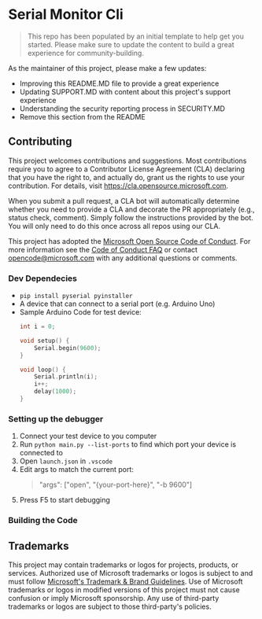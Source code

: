 # Serial Monitor Cli

> This repo has been populated by an initial template to help get you started. Please
> make sure to update the content to build a great experience for community-building.

As the maintainer of this project, please make a few updates:

- Improving this README.MD file to provide a great experience
- Updating SUPPORT.MD with content about this project's support experience
- Understanding the security reporting process in SECURITY.MD
- Remove this section from the README

## Contributing

This project welcomes contributions and suggestions.  Most contributions require you to agree to a
Contributor License Agreement (CLA) declaring that you have the right to, and actually do, grant us
the rights to use your contribution. For details, visit https://cla.opensource.microsoft.com.

When you submit a pull request, a CLA bot will automatically determine whether you need to provide
a CLA and decorate the PR appropriately (e.g., status check, comment). Simply follow the instructions
provided by the bot. You will only need to do this once across all repos using our CLA.

This project has adopted the [Microsoft Open Source Code of Conduct](https://opensource.microsoft.com/codeofconduct/).
For more information see the [Code of Conduct FAQ](https://opensource.microsoft.com/codeofconduct/faq/) or
contact [opencode@microsoft.com](mailto:opencode@microsoft.com) with any additional questions or comments.

### Dev Dependecies
- `pip install pyserial pyinstaller`
- A device that can connect to a serial port (e.g. Arduino Uno)
- Sample Arduino Code for test device:
    ```C++
    int i = 0;

    void setup() {
        Serial.begin(9600);
    }

    void loop() {
        Serial.println(i);
        i++;
        delay(1000);
    }
    ```
### Setting up the debugger
1. Connect your test device to you computer
1. Run `python main.py --list-ports` to find which port your device is connected to
1. Open `launch.json` in `.vscode`
1. Edit args to match the current port: 
    > "args": ["open", "{your-port-here}", "-b 9600"]
1. Press F5 to start debugging

### Building the Code

## Trademarks

This project may contain trademarks or logos for projects, products, or services. Authorized use of Microsoft 
trademarks or logos is subject to and must follow 
[Microsoft's Trademark & Brand Guidelines](https://www.microsoft.com/en-us/legal/intellectualproperty/trademarks/usage/general).
Use of Microsoft trademarks or logos in modified versions of this project must not cause confusion or imply Microsoft sponsorship.
Any use of third-party trademarks or logos are subject to those third-party's policies.
